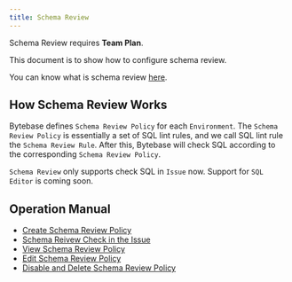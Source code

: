 ```yaml
---
title: Schema Review
---
```

<hint-block type="warning">

Schema Review requires **Team Plan**.

</hint-block>

This document is to show how to configure schema review.

<hint-block type="info">

You can know what is schema review [here](/docs/features/schema-review/overview).

</hint-block>

## How Schema Review Works

Bytebase defines `Schema Review Policy` for each `Environment`. The `Schema Review Policy` is essentially a set of SQL lint rules, and we call SQL lint rule the `Schema Review Rule`. After this, Bytebase will check SQL according to the corresponding `Schema Review Policy`.

<hint-block type="warning">

`Schema Review` only supports check SQL in `Issue` now. Support for `SQL Editor` is coming soon.

</hint-block>

## Operation Manual

- [Create Schema Review Policy](/docs/use-bytebase/schema-review/create-schema-review-policy)
- [Schema Reivew Check in the Issue](/docs/use-bytebase/schema-review/schema-review-check-in-the-issue)
- [View Schema Review Policy](/docs/use-bytebase/schema-review/view-schema-review-policy)
- [Edit Schema Review Policy](/docs/use-bytebase/schema-review/edit-schema-review-policy)
- [Disable and Delete Schema Review Policy](/docs/use-bytebase/schema-review/disable-delete-policy)